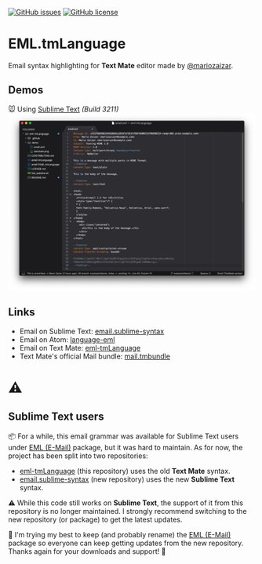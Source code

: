 [![GitHub issues](https://img.shields.io/github/issues/mariozaizar/eml-tmLanguage.svg)](https://github.com/mariozaizar/eml-tmLanguage/issues)
[![GitHub license](https://img.shields.io/badge/license-MIT-blue.svg)](https://raw.githubusercontent.com/mariozaizar/eml-tmLanguage/master/LICENSE.md)

# EML.tmLanguage

Email syntax highlighting for **Text Mate** editor made by [@mariozaizar](https://about.me/mariozaizar). 

## Demos

:mouse: Using [Sublime Text](https://www.sublimetext.com/) *(Build 3211)*
![sublime](https://raw.githubusercontent.com/mariozaizar/eml-tmLanguage/master/demo/sublime.png)

## Links

* Email on Sublime Text: [email.sublime-syntax](https://github.com/mariozaizar/email.sublime-syntax)
* Email on Atom: [language-eml](https://github.com/mariozaizar/language-eml)
* Email on Text Mate: [eml-tmLanguage](https://github.com/mariozaizar/eml-tmLanguage)
* Text Mate's official Mail bundle: [mail.tmbundle](https://github.com/textmate/mail.tmbundle)

# :warning:
## Sublime Text users

📦 For a while, this email grammar was available for Sublime Text users under [EML (E-Mail)](https://packagecontrol.io/packages/EML%20(E-Mail)) package, but it was hard to maintain. As for now, the project has been split into two repositories:

* [eml-tmLanguage](https://github.com/mariozaizar/eml-tmLanguage) (this repository) uses the old **Text Mate** syntax.
* [email.sublime-syntax](https://github.com/mariozaizar/email.sublime-syntax) (new repository) uses the new **Sublime Text** syntax.

:warning: While this code still works on **Sublime Text**, the support of it from this repository is no longer maintained.
I strongly recommend switching to the new repository (or package) to get the latest updates. 

🤞 I'm trying my best to keep (and probably rename) the [EML (E-Mail)](https://packagecontrol.io/packages/EML%20(E-Mail)) package so everyone can keep getting updates from the new repository. Thanks again for your downloads and support! :pray:
